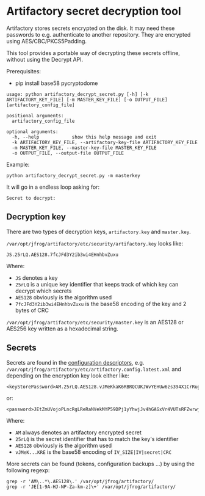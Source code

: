 Artifactory secret decryption tool
==================================

Artifactory stores secrets encrypted on the disk. It may need these passwords to e.g. authenticate to another repository. They are encrypted using AES/CBC/PKCS5Padding.

This tool provides a portable way of decrypting these secrets offline, without using the Decrypt API.

Prerequisites:
- pip install base58 pycryptodome
```
usage: python artifactory_decrypt_secret.py [-h] [-k ARTIFACTORY_KEY_FILE] [-m MASTER_KEY_FILE] [-o OUTPUT_FILE] [artifactory_config_file]

positional arguments:
  artifactory_config_file

optional arguments:
  -h, --help            show this help message and exit
  -k ARTIFACTORY_KEY_FILE, --artifactory-key-file ARTIFACTORY_KEY_FILE
  -m MASTER_KEY_FILE, --master-key-file MASTER_KEY_FILE
  -o OUTPUT_FILE, --output-file OUTPUT_FILE
```
Example:
```
python artifactory_decrypt_secret.py -m masterkey
```
It will go in a endless loop asking for:
```
Secret to decrypt:
```

Decryption key
--------------

There are two types of decryption keys, ```artifactory.key``` and ```master.key```.

```/var/opt/jfrog/artifactory/etc/security/artifactory.key``` looks like:
```
JS.25rLQ.AES128.7fcJFd3Y2ib3wi4EHnhbvZuxu
```

Where:

* ```JS``` denotes a key
* ```25rLQ``` is a unique key identifier that keeps track of which key can decrypt which secrets
* ```AES128``` obviously is the algorithm used
* ```7fcJFd3Y2ib3wi4EHnhbvZuxu``` is the base58 encoding of the key and 2 bytes of CRC

```/var/opt/jfrog/artifactory/etc/security/master.key``` is an AES128 or AES256 key written as a hexadecimal string.


Secrets
-------

Secrets are found in the [configuration descriptors](https://www.jfrog.com/confluence/display/JFROG/Configuration+Files#ConfigurationFiles-GlobalConfigurationDescriptor), e.g. ```/var/opt/jfrog/artifactory/etc/artifactory.config.latest.xml``` and depending on the encryption key look either like:
```
<keyStorePassword>AM.25rLQ.AES128.vJMeKkaK6RBRQCUKJWvYEHUw6zs394X1CrRugvJsQGPanhMgQ5be8yjWDhJYC4BEz2KRE</keyStorePassword>
```
or:
```
<password>JEtZmUVojoPLncRgLReRaNVekMYP59DPj1yYhwjJv4hGAGxVr4VUTsRFZwrwjeaz1tFjA4L</password>
```

Where:

* ```AM``` always denotes an artifactory encrypted secret
* ```25rLQ``` is the secret identifier that has to match the key's identifier
* ```AES128``` obviously is the algorithm used
* ```vJMeK...KRE``` is the base58 encoding of ```IV_SIZE|IV|secret|CRC```

More secrets can be found (tokens, configuration backups ...) by using the following regexp:
```
grep -r 'AM\..*\.AES128\.' /var/opt/jfrog/artifactory/
grep -r 'JE[1-9A-HJ-NP-Za-km-z]\+' /var/opt/jfrog/artifactory/
```
